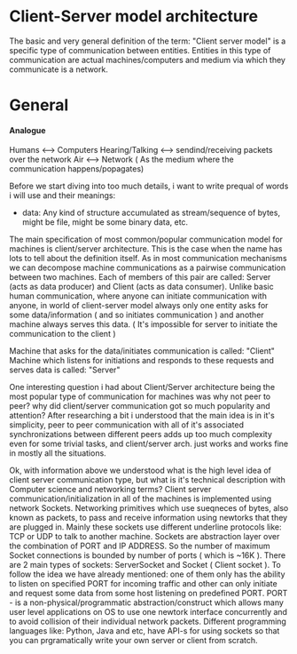 # Client-Server model architecture
The basic and very general definition of the term: "Client server model" is a specific type of communication between entities.
Entities in this type of communication are actual machines/computers and medium via which they communicate is a network.

# General
#### Analogue
Humans <--> Computers
Hearing/Talking  <--> sendind/receiving packets over the network 
Air <--> Network  ( As the medium where the  communication happens/popagates)

Before we start diving into too much details, i want to write prequal of words i will use and their meanings:
- data: Any kind of structure accumulated as stream/sequence of bytes, might be file, might be some binary data, etc.

The main specification of most common/popular communication model for machines is client/server architecture.
This is the case when the name has lots to tell about the definition itself.
As in most communication mechanisms we can decompose machine communications as a pairwise communication between two machines.
Each of members of this pair are called: Server (acts as data producer) and  Client (acts as data consumer).
Unlike basic human communication, where anyone can initiate communication with anyone, in world of client-server model
always only one entity asks for some data/information ( and so initiates communication ) and another machine always serves this data.
( It's impossible for server to initiate the communication to the client )

Machine that asks for the data/initiates communication is called: "Client"
Machine which listens for initiations and responds to these requests and serves data is called: "Server"

One interesting question i had about Client/Server architecture being the most popular type of communication for machines
was why not peer to peer? why did client/server communication got so much popularity and attention?
After researching a bit i understood that the main idea is in it's simplicity, peer to peer communication with all of it's
associated synchronizations between different peers adds up too much complexity even for some trivial tasks, and client/server arch.
just works and works fine in mostly all the situations.

Ok, with information above we understood what is the high level idea of client server communication type, but what is it's technical
description with Computer science and networking terms?
Client server communication/initialization in all of the machines is implemented using network Sockets. Networking primitives which use
sueqneces of bytes, also known as packets, to pass and receive information using newtorks that they are plugged in. Mainly these sockets
use different underline protocols like: TCP or UDP to talk to another machine. 
Sockets are abstraction layer over the combination of PORT and IP ADDRESS.  So the number of maximum Socket connections is bounded
by number of ports ( which is ~16K ). There are 2 main types of sockets: ServerSocket and Socket ( Client socket ). To follow the idea
we have already mentioned: one of them only has the ability to listen on specified PORT for incoming traffic and other can only
initiate and request some data from some host listening on predefined PORT. 
PORT - is a non-physical/programmatic abstraction/construct which allows many user level applications on OS to use one
newtork interface concurrently and to avoid collision of their individual network packets.
Different programming languages like: Python, Java and etc, have API-s for using sockets so that you can prgramatically write your own
server or client from scratch. 

